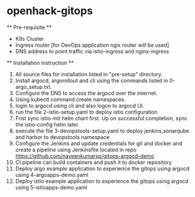 # openhack-gitops

** Pre-requisite **
* K8s Cluster
* Ingress router [for DevOps application ngix router will be used]
* DNS address to point traffic via istio-ingress and nginx-ingress

** Installation instruction ** 
1. All source files for installation listed in "pre-setup" directory.
2. Install argocd, argorollout and cli using the commands listed in 0-argo_setup.txt.
3. Configure the DNS to access the argocd over the internet.
4. Using kubectl command create namespaces.
5. login to argocd using cli and also logon to argocd UI.
6. run the file 2-istio-setup.yaml  to deploy istio configuration 
7. Frist sync istio-init helm chart first. Up on successful completion, sync the istio-config helm later.
8. execute the file 3-devopstools-setup.yaml to deploy jenkins,sonarqube and harbor to devopstools namespace
9. Configure the Jenkins and update credentials for git and docker and create a pipeline using Jenkinsfile located in repo https://github.com/naveenkumarsp/gitops-argocd-demo
10. CI pipeline can build containers and push it to docker repository
11. Deploy argo example application to experience the gitops using argocd using 4-argoapps-demo.yaml
12. Deploy istio example application to experience the gitops using argocd using 5-istioapps-demo.yaml
